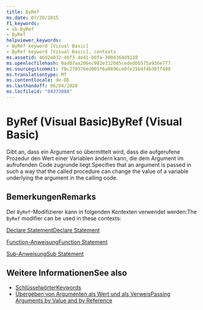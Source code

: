 ```yaml
---
title: ByRef
ms.date: 07/20/2015
f1_keywords:
- vb.ByRef
- ByRef
helpviewer_keywords:
- ByRef keyword [Visual Basic]
- ByRef keyword [Visual Basic], contexts
ms.assetid: 4692e032-46f3-4e41-b0fa-3004364d9138
ms.openlocfilehash: 0ad07aa206ec982e3120d5cededbb575a936e777
ms.sourcegitcommit: f8c270376ed905f6a8896ce0fe25b4f4b38ff498
ms.translationtype: MT
ms.contentlocale: de-DE
ms.lasthandoff: 06/04/2020
ms.locfileid: "84373088"
---
```

# <a name="byref-visual-basic"></a><span data-ttu-id="dc0e7-102">ByRef (Visual Basic)</span><span class="sxs-lookup"><span data-stu-id="dc0e7-102">ByRef (Visual Basic)</span></span>
<span data-ttu-id="dc0e7-103">Gibt an, dass ein Argument so übermittelt wird, dass die aufgerufene Prozedur den Wert einer Variablen ändern kann, die dem Argument im aufrufenden Code zugrunde liegt.</span><span class="sxs-lookup"><span data-stu-id="dc0e7-103">Specifies that an argument is passed in such a way that the called procedure can change the value of a variable underlying the argument in the calling code.</span></span>  
  
## <a name="remarks"></a><span data-ttu-id="dc0e7-104">Bemerkungen</span><span class="sxs-lookup"><span data-stu-id="dc0e7-104">Remarks</span></span>  
 <span data-ttu-id="dc0e7-105">Der `ByRef`-Modifizierer kann in folgenden Kontexten verwendet werden:</span><span class="sxs-lookup"><span data-stu-id="dc0e7-105">The `ByRef` modifier can be used in these contexts:</span></span>  
  
 [<span data-ttu-id="dc0e7-106">Declare Statement</span><span class="sxs-lookup"><span data-stu-id="dc0e7-106">Declare Statement</span></span>](../statements/declare-statement.md)  
  
 [<span data-ttu-id="dc0e7-107">Function-Anweisung</span><span class="sxs-lookup"><span data-stu-id="dc0e7-107">Function Statement</span></span>](../statements/function-statement.md)  
  
 [<span data-ttu-id="dc0e7-108">Sub-Anweisung</span><span class="sxs-lookup"><span data-stu-id="dc0e7-108">Sub Statement</span></span>](../statements/sub-statement.md)  
  
## <a name="see-also"></a><span data-ttu-id="dc0e7-109">Weitere Informationen</span><span class="sxs-lookup"><span data-stu-id="dc0e7-109">See also</span></span>

- [<span data-ttu-id="dc0e7-110">Schlüsselwörter</span><span class="sxs-lookup"><span data-stu-id="dc0e7-110">Keywords</span></span>](../keywords/index.md)
- [<span data-ttu-id="dc0e7-111">Übergeben von Argumenten als Wert und als Verweis</span><span class="sxs-lookup"><span data-stu-id="dc0e7-111">Passing Arguments by Value and by Reference</span></span>](../../programming-guide/language-features/procedures/passing-arguments-by-value-and-by-reference.md)
